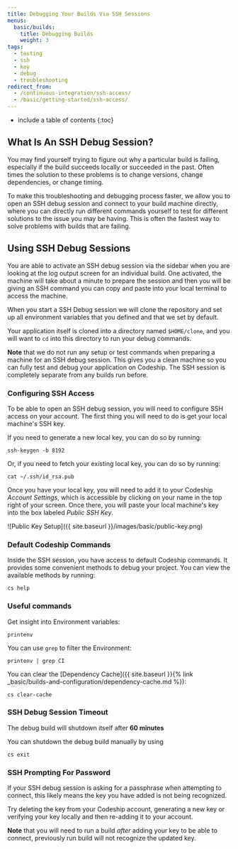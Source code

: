 ```yaml
---
title: Debugging Your Builds Via SSH Sessions
menus:
  basic/builds:
    title: Debugging Builds
    weight: 3
tags:
  - testing
  - ssh
  - key
  - debug
  - troubleshooting
redirect_from:
  - /continuous-integration/ssh-access/
  - /basic/getting-started/ssh-access/
---
```


* include a table of contents
{:toc}

## What Is An SSH Debug Session?

You may find yourself trying to figure out why a particular build is failing, especially if the build succeeds locally or succeeded in the past. Often times the solution to these problems is to change versions, change dependencies, or change timing.

To make this troubleshooting and debugging process faster, we allow you to open an SSH debug session and connect to your build machine directly, where you can directly run different commands yourself to test for different solutions to the issue you may be having. This is often the fastest way to solve problems with builds that are failing.

## Using SSH Debug Sessions

You are able to activate an SSH debug session via the sidebar when you are looking at the log output screen for an individual build. One activated, the machine will take about a minute to prepare the session and then you will be giving an SSH command you can copy and paste into your local terminal to access the machine.

When you start a SSH Debug session we will clone the repository and set up all environment variables that you defined and that we set by default.

Your application itself is cloned into a directory named `$HOME/clone`, and you will want to `cd` into this directory to run your debug commands.

**Note** that we do not run any setup or test commands when preparing a machine for an SSH debug session. This gives you a clean machine so you can fully test and debug your application on Codeship. The SSH session is completely separate from any builds run before.

### Configuring SSH Access

To be able to open an SSH debug session, you will need to configure SSH access on your account. The first thing you will need to do is get your local machine's SSH key.

If you need to generate a new local key, you can do so by running:

```shell
ssh-keygen -b 8192
```

Or, if you need to fetch your existing local key, you can do so by running:

```shell
cat ~/.ssh/id_rsa.pub
```

Once you have your local key, you will need to add it to your Codeship *Account Settings*, which is accessible by clicking on your name in the top right of your screen. Once there, you will paste your local machine's key into the box labeled *Public SSH Key*.

![Public Key Setup]({{ site.baseurl }}/images/basic/public-key.png)

### Default Codeship Commands

Inside the SSH session, you have access to default Codeship commands. It provides some convenient methods to debug your project. You can view the available methods by running:

```shell
cs help
```

### Useful commands

Get insight into Environment variables:

```shell
printenv
```

You can use `grep` to filter the Environment:

```shell
printenv | grep CI
```

You can clear the [Dependency Cache]({{ site.baseurl }}{% link _basic/builds-and-configuration/dependency-cache.md %}):

```shell
cs clear-cache
```

### SSH Debug Session Timeout

The debug build will shutdown itself after **60 minutes**

You can shutdown the debug build manually by using

```shell
cs exit
```

### SSH Prompting For Password

If your SSH debug session is asking for a passphrase when attempting to connect, this likely means the key you have added is not being recognized.

Try deleting the key from your Codeship account, generating a new key or verifying your key locally and then re-adding it to your account.

**Note** that you will need to run a build _after_ adding your key to be able to connect, previously run build will not recognize the updated key.
